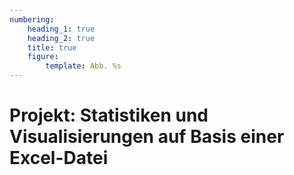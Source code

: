 ```yaml
---
numbering:
    heading_1: true
    heading_2: true
    title: true
    figure:
        template: Abb. %s
---
```


# Projekt: Statistiken und Visualisierungen auf Basis einer Excel-Datei

